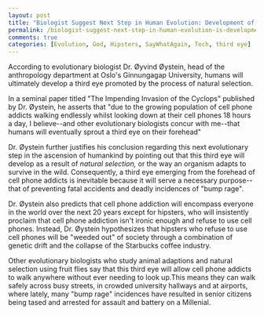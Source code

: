 ```yaml
---
layout: post
title: "Biologist Suggest Next Step in Human Evolution: Development of Third Eye"
permalink: /biologist-suggest-next-step-in-human-evolution-is-development-of-a-third-eye/
comments: true
categories: [Evolution, God, Hipsters, SayWhatAgain, Tech, third eye]
---
```

According to evolutionary biologist Dr. Øyvind Øystein, head of the anthropology department at Oslo's Ginnungagap University, humans will ultimately develop a third eye promoted by the process of natural selection.

In a seminal paper titled "The Impending Invasion of the Cyclops" published by Dr. Øystein, he asserts that "due to the growing population of cell phone addicts walking endlessly whilst looking down at their cell phones 18 hours a day, I believe--and other evolutionary biologists concur with me--that humans will eventually sprout a third eye on their forehead"

Dr. Øystein further justifies his conclusion regarding this next evolutionary step in the ascension of humankind by pointing out that this third eye will develop as a result of <em>natural selection, </em>or the way an organism adapts to survive in the wild. Consequently, a third eye emerging from the forehead of cell phone addicts is inevitable because it will serve a necessary purpose--that of preventing fatal accidents and deadly incidences of "bump rage".

Dr. Øystein also predicts that cell phone addiction will encompass everyone in the world over the next 20 years except for hipsters, who will insistently proclaim that cell phone addiction isn't ironic enough and refuse to use cell phones. Instead, Dr. Øystein hypothesizes that hipsters who refuse to use cell phones will be "weeded out" of society through a combination of genetic drift and the collapse of the Starbucks coffee industry.

Other evolutionary biologists who study animal adaptions and natural selection using fruit flies say that this third eye will allow cell phone addicts to walk anywhere without ever needing to look up.This means they can walk safely across busy streets, in crowded university hallways and at airports, where lately, many "bump rage" incidences have resulted in senior citizens being tased and arrested for assault and battery on a Millenial.

&nbsp;
